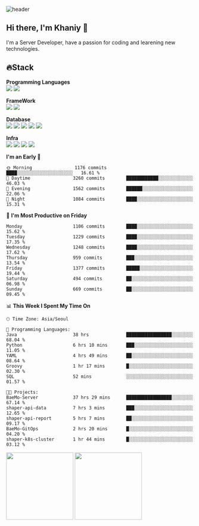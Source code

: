 ![header](https://capsule-render.vercel.app/api?type=soft&text=Welcome!&color=auto&height=200&section=header&fontSize=70)

## Hi there, I'm Khaniy 👋
I'm a Server Developer, have a passion for coding and learening new technologies.
<!-- <br> 📫 Email : kangh1596@gmail.com 
<br> 📝 Blog  : khan03.tistory.com/
<br> <img src="https://img.shields.io/badge/Email-222222?style=for-the-badge&logo=Gmail&logoColor=white">
<br> <img src="https://img.shields.io/badge/Blog -222222?style=for-the-badge&logo=Tistory&logoColor=white">
[hank0302's Blog](https://khan03.tistory.com/)
-->
## 🔥Stack 

**Programming Languages** <br>
 <img src="https://img.shields.io/badge/JAVA-E6522C?style=for-the-badge&logo=Java&logoColor=white">
 <img src="https://img.shields.io/badge/Python-3776AB?style=for-the-badge&logo=python&logoColor=white">

**FrameWork** <br>
<img src="https://img.shields.io/badge/SpringBoot-6DB33F?style=for-the-badge&logo=SpringBoot&logoColor=white">
<img src="https://img.shields.io/badge/FastAPI-009688?style=for-the-badge&logo=FastAPI&logoColor=white">

**Database** <br>
<img src="https://img.shields.io/badge/MySQL-4479A1?style=for-the-badge&logo=MySQL&logoColor=white">
<img src="https://img.shields.io/badge/MariaDB-003545?style=for-the-badge&logo=MariaDB&logoColor=white">
<img src="https://img.shields.io/badge/MongoDB-47A248?style=for-the-badge&logo=MongoDB&logoColor=white">
<img src="https://img.shields.io/badge/Redis-DC382D?style=for-the-badge&logo=Redis&logoColor=white">
<img src="https://img.shields.io/badge/PostgreSQL-4169E1?style=for-the-badge&logo=PostgreSQL&logoColor=white">

**Infra** <br>
<img src="https://img.shields.io/badge/Docker-2496ED?style=for-the-badge&logo=Docker&logoColor=white">
<img src="https://img.shields.io/badge/Kubernetes-326CE5?style=for-the-badge&logo=Kubernetes&logoColor=white">
<img src="https://img.shields.io/badge/Prometheus-E6522C?style=for-the-badge&logo=prometheus&logoColor=white">
<img src="https://img.shields.io/badge/Grafana-F46800?style=for-the-badge&logo=grafana&logoColor=white">

<!--START_SECTION:waka-->
**I'm an Early 🐤** 

```text
🌞 Morning                1176 commits        ████░░░░░░░░░░░░░░░░░░░░░   16.61 % 
🌆 Daytime                3260 commits        ████████████░░░░░░░░░░░░░   46.03 % 
🌃 Evening                1562 commits        ██████░░░░░░░░░░░░░░░░░░░   22.06 % 
🌙 Night                  1084 commits        ████░░░░░░░░░░░░░░░░░░░░░   15.31 % 
```
📅 **I'm Most Productive on Friday** 

```text
Monday                   1106 commits        ████░░░░░░░░░░░░░░░░░░░░░   15.62 % 
Tuesday                  1229 commits        ████░░░░░░░░░░░░░░░░░░░░░   17.35 % 
Wednesday                1248 commits        ████░░░░░░░░░░░░░░░░░░░░░   17.62 % 
Thursday                 959 commits         ███░░░░░░░░░░░░░░░░░░░░░░   13.54 % 
Friday                   1377 commits        █████░░░░░░░░░░░░░░░░░░░░   19.44 % 
Saturday                 494 commits         ██░░░░░░░░░░░░░░░░░░░░░░░   06.98 % 
Sunday                   669 commits         ██░░░░░░░░░░░░░░░░░░░░░░░   09.45 % 
```


📊 **This Week I Spent My Time On** 

```text
🕑︎ Time Zone: Asia/Seoul

💬 Programming Languages: 
Java                     38 hrs              █████████████████░░░░░░░░   68.04 % 
Python                   6 hrs 10 mins       ███░░░░░░░░░░░░░░░░░░░░░░   11.05 % 
YAML                     4 hrs 49 mins       ██░░░░░░░░░░░░░░░░░░░░░░░   08.64 % 
Groovy                   1 hr 17 mins        █░░░░░░░░░░░░░░░░░░░░░░░░   02.30 % 
SQL                      52 mins             ░░░░░░░░░░░░░░░░░░░░░░░░░   01.57 % 

🐱‍💻 Projects: 
BaeMo-Server             37 hrs 29 mins      █████████████████░░░░░░░░   67.14 % 
shaper-api-data          7 hrs 3 mins        ███░░░░░░░░░░░░░░░░░░░░░░   12.65 % 
shaper-api-report        5 hrs 7 mins        ██░░░░░░░░░░░░░░░░░░░░░░░   09.17 % 
BaeMo-GitOps             2 hrs 20 mins       █░░░░░░░░░░░░░░░░░░░░░░░░   04.20 % 
shaper-k8s-cluster       1 hr 44 mins        █░░░░░░░░░░░░░░░░░░░░░░░░   03.12 % 
```


<!--END_SECTION:waka-->
<p>
  <img height="180em" src="https://github-readme-stats-khaniys-projects.vercel.app/api?username=khaniy&show_icons=true&include_all_commits=true&theme=dracula">
  <img height="180em" src="https://github-readme-stats-khaniys-projects.vercel.app/api/top-langs?username=khaniy&layout=compact&theme=dracula">
</p>

